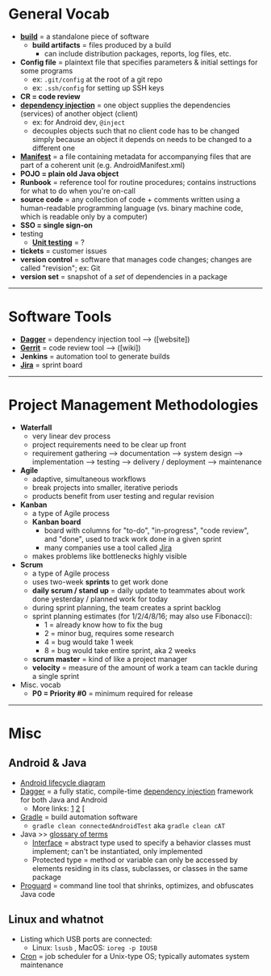 # General Vocab

- [__build__](https://en.wikipedia.org/wiki/Software_build) = a standalone piece of software
  - __build artifacts__ = files produced by a build
    - can include distribution packages, reports, log files, etc.
- __Config file__ = plaintext file that specifies parameters & initial settings for some programs
  - ex: `.git/config` at the root of a git repo
  - ex: `.ssh/config` for setting up SSH keys
- __CR = code review__
- [__dependency injection__](https://en.wikipedia.org/wiki/Dependency_injection) = one object supplies the dependencies (services) of another object (client)
  - ex: for Android dev, `@inject`
  - decouples objects such that no client code has to be changed simply because an object it depends on needs to be changed to a different one
- [__Manifest__](https://en.wikipedia.org/wiki/Manifest_file) = a file containing metadata for accompanying files that are part of a coherent unit (e.g. AndroidManifest.xml)
- __POJO = plain old Java object__
- __Runbook__ = reference tool for routine procedures; contains instructions for what to do when you're on-call
- __source code__ = any collection of code + comments written using a human-readable programming language (vs. binary machine code, which is readable only by a computer)
- __SSO = single sign-on__
- testing
  - [__Unit testing__](https://en.wikipedia.org/wiki/Unit_testing) = ?
- __tickets__ = customer issues
- __version control__ = software that manages code changes; changes are called "revision"; ex: Git
- __version set__ = snapshot of a _set_ of dependencies in a package

-----

# Software Tools

- [__Dagger__](https://google.github.io/dagger/) = dependency injection tool ⟶ ([website])
- [__Gerrit__](https://en.wikipedia.org/wiki/Gerrit_%28software%29) = code review tool ⟶ ([wiki])
- __Jenkins__ = automation tool to generate builds
- [__Jira__](https://en.wikipedia.org/wiki/Jira_%28software%29) = sprint board

-----

# Project Management Methodologies

- __Waterfall__
  - very linear dev process
  - project requirements need to be clear up front
  - requirement gathering ⟶ documentation ⟶ system design ⟶ implementation ⟶ testing ⟶ delivery / deployment ⟶ maintenance 
- __Agile__
  - adaptive, simultaneous workflows
  - break projects into smaller, iterative periods
  - products benefit from user testing and regular revision
- __Kanban__
  - a type of Agile process
  - __Kanban board__
      - board with columns for "to-do", "in-progress", "code review", and "done", used to track work done in a given sprint
      - many companies use a tool called [Jira](https://en.wikipedia.org/wiki/Jira_%28software%29)
  - makes problems like bottlenecks highly visible
- __Scrum__
  - a type of Agile process
  - uses two-week __sprints__ to get work done
  - __daily scrum / stand up__ = daily update to teammates about work done yesterday / planned work for today
  - during sprint planning, the team creates a sprint backlog
  - sprint planning estimates (for 1/2/4/8/16; may also use Fibonacci):
    - 1 = already know how to fix the bug
    - 2 = minor bug, requires some research
    - 4 = bug would take 1 week
    - 8 = bug would take entire sprint, aka 2 weeks
  - __scrum master__ = kind of like a project manager
  - __velocity__ = measure of the amount of work a team can tackle during a single sprint
- Misc. vocab
  - __P0 = Priority #0__ = minimum required for release
  
---------

# Misc

## Android & Java

- [Android lifecycle diagram](https://github.com/xxv/android-lifecycle)
- [Dagger](https://google.github.io/dagger/) = a fully static, compile-time [dependency injection](https://en.wikipedia.org/wiki/Dependency_injection) framework for both Java and Android
  - More links: [1](https://zeroturnaround.com/rebellabs/how-to-make-java-more-dynamic-with-runtime-code-generation/) [2](http://www.rationaljava.com/2015/10/dynamic-code-swapping.html) [
- [Gradle](https://en.wikipedia.org/wiki/Gradle) = build automation software
  - `gradle clean connectedAndroidTest` aka `gradle clean cAT`
- Java >> [glossary of terms](https://docs.oracle.com/javase/tutorial/information/glossary.html)
  - [Interface](https://en.wikipedia.org/wiki/Interface_(Java)) = abstract type used to specify a behavior classes must implement; can't be instantiated, only implemented
  - Protected type = method or variable can only be accessed by elements residing in its class, subclasses, or classes in the same package
- [Proguard](https://en.wikipedia.org/wiki/ProGuard_(software)) = command line tool that shrinks, optimizes, and obfuscates Java code

## Linux and whatnot
- Listing which USB ports are connected:
  - Linux: `lsusb` , MacOS: `ioreg -p IOUSB`
- [Cron](https://en.wikipedia.org/wiki/Cron) = job scheduler for a Unix-type OS; typically automates system maintenance

